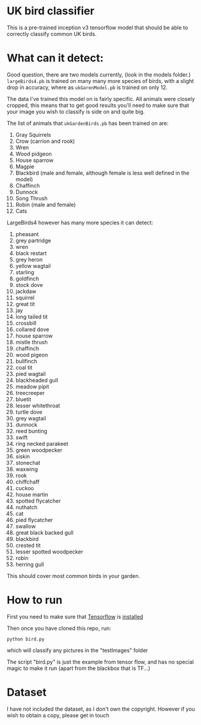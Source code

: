 # UK bird classifier

This is a pre-trained inception v3 tensorflow model that should be able to correctly classify common UK
birds. 

# What can it detect:

Good question, there are two models currently, (look in the models folder.) `largeBirds4.pb` is trained on many many more species of birds, with a slight drop in accuracy, where as `ukGarenModel.pb` is trained on only 12. 

The data I've trained this model on is fairly specific. All animals were closely cropped, this means that to get good results you'll need to make sure that your image you wish to classify is side on and quite big.

The list of animals that `ukGardenBirds.pb` has been trained on are:

1. Gray Squirrels
2. Crow (carrion and rook)
3. Wren
4. Wood pidgeon
5. House sparrow
6. Magpie
7. Blackbird (male and female, although female is less well defined in the model)
8. Chaffinch
9. Dunnock
10. Song Thrush
11. Robin (male and female) 
12. Cats

LargeBirds4 however has many more species it can detect:

1.  pheasant
1.  grey partridge
1.  wren
1.  black restart
1.  grey heron
1.  yellow wagtail
1.  starling
1.  goldfinch
1.  stock dove
1.  jackdaw
1.  squirrel
1.  great tit
1.  jay
1.  long tailed tit
1.  crossbill
1.  collared dove
1.  house sparrow
1.  mistle thrush
1.  chaffinch
1.  wood pigeon
1.  bullfinch
1.  coal tit
1.  pied wagtail
1.  blackheaded gull
1.  meadow pipit
1.  treecreeper
1.  bluetit
1.  lesser whitethroat
1.  turtle dove
1.  grey wagtail
1.  dunnock
1.  reed bunting
1.  swift
1.  ring necked parakeet
1.  green woodpecker
1.  siskin
1.  stonechat
1.  waxwing
1.  rook
1.  chiffchaff
1.  cuckoo
1.  house martin
1.  spotted flycatcher
1.  nuthatch
1.  cat
1.  pied flycatcher
1.  swallow
1.  great black backed gull
1.  blackbird
1.  crested tit
1.  lesser spotted woodpecker
1.  robin
1.  herring gull

This should cover most common birds in your garden. 

# How to run

First you need to make sure that [Tensorflow](https://www.tensorflow.org/) is [installed](https://www.tensorflow.org/install/)

Then once you have cloned this repo, run:

```python bird.py``` 

which will classify any pictures in the "testImages" folder 

The script "bird.py" is just the example from tensor flow, and has no special magic to make it run (apart from the blackbox that is TF...)

# Dataset

I have not included the dataset, as I don't own the copyright. However if you wish to obtain a copy, please get in touch
